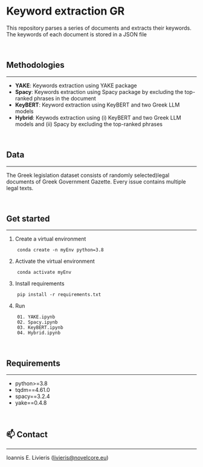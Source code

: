 # Keyword extraction GR

This repository parses a series of documents and extracts their keywords. The keywords of each document is stored in a JSON file

<br/>

## Methodologies
---

- **YAKE**: Keywords extraction using YAKE package
- **Spacy**: Keywords extraction using Spacy package by excluding the top-ranked phrases in the document
- **KeyBERT**: Keyword extraction using KeyBERT and two Greek LLM models
- **Hybrid**: Keywods extraction using (i) KeyBERT and two Greek LLM models and (ii) Spacy by excluding the top-ranked phrases

<br/>


## Data
---

The Greek legislation dataset consists of randomly selected)legal documents of Greek Government Gazette. 
Every issue contains multiple legal texts.

<br/>


## Get started
--- 

1. Create a virtual environment 
```
    conda create -n myEnv python=3.8
```

2. Activate the virtual environment 
```
    conda activate myEnv
```

3. Install requirements 
```
    pip install -r requirements.txt
```

4. Run
```
    01. YAKE.ipynb
    02. Spacy.ipynb
    03. KeyBERT.ipynb
    04. Hybrid.ipynb
```

<br/>

## Requirements
---

- python>=3.8
- tqdm==4.61.0
- spacy==3.2.4
- yake==0.4.8

<br/>

## :mailbox: Contact
---

Ioannis E. Livieris (livieris@novelcore.eu)